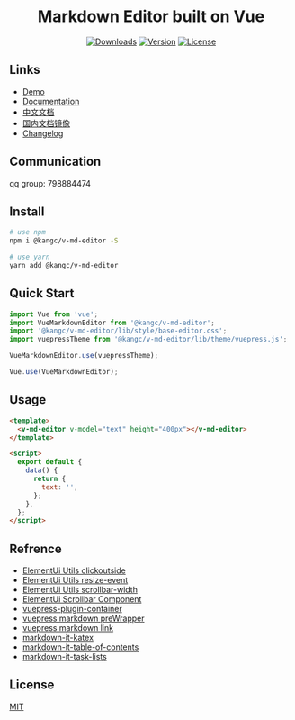 <h1 align="center">Markdown Editor built on Vue</h1>

<p align="center">
  <a href="https://npmcharts.com/compare/@kangc/v-md-editor?minimal=true"><img src="https://img.shields.io/npm/dm/@kangc/v-md-editor.svg?sanitize=true" alt="Downloads"></a>
  <a href="https://www.npmjs.com/package/@kangc/v-md-editor"><img src="https://img.shields.io/npm/v/@kangc/v-md-editor.svg?sanitize=true" alt="Version"></a>
  <a href="https://www.npmjs.com/package/@kangc/v-md-editor"><img src="https://img.shields.io/npm/l/@kangc/v-md-editor.svg?sanitize=true" alt="License"></a>
</p>

## Links

- [Demo](https://code-farmer-i.github.io/vue-markdown-editor/examples/base-editor.html)
- [Documentation](https://code-farmer-i.github.io/vue-markdown-editor/)
- [中文文档](https://code-farmer-i.github.io/vue-markdown-editor/zh/)
- [国内文档镜像](http://ckang1229.gitee.io/vue-markdown-editor/zh/)
- [Changelog](https://code-farmer-i.github.io/vue-markdown-editor/changelog.html)

## Communication

qq group: 798884474

## Install

```bash
# use npm
npm i @kangc/v-md-editor -S

# use yarn
yarn add @kangc/v-md-editor
```

## Quick Start

```js
import Vue from 'vue';
import VueMarkdownEditor from '@kangc/v-md-editor';
import '@kangc/v-md-editor/lib/style/base-editor.css';
import vuepressTheme from '@kangc/v-md-editor/lib/theme/vuepress.js';

VueMarkdownEditor.use(vuepressTheme);

Vue.use(VueMarkdownEditor);
```

## Usage

```html
<template>
  <v-md-editor v-model="text" height="400px"></v-md-editor>
</template>

<script>
  export default {
    data() {
      return {
        text: '',
      };
    },
  };
</script>
```

## Refrence

- [ElementUi Utils clickoutside](https://github.com/ElemeFE/element/blob/dev/src/utils/clickoutside.js)
- [ElementUi Utils resize-event](https://github.com/ElemeFE/element/blob/dev/src/utils/resize-event.js)
- [ElementUi Utils scrollbar-width](https://github.com/ElemeFE/element/blob/dev/src/utils/scrollbar-width.js)
- [ElementUi Scrollbar Component](https://github.com/ElemeFE/element/tree/dev/packages/scrollbar)
- [vuepress-plugin-container](https://github.com/vuepress/vuepress-community/blob/master/packages/vuepress-plugin-container/src/markdown-it-container.ts)
- [vuepress markdown preWrapper](https://github.com/vuejs/vuepress/blob/master/packages/%40vuepress/markdown/lib/preWrapper.js)
- [vuepress markdown link](https://github.com/vuejs/vuepress/blob/master/packages/%40vuepress/markdown/lib/link.js)
- [markdown-it-katex](https://github.com/waylonflinn/markdown-it-katex/blob/master/index.js)
- [markdown-it-table-of-contents](https://github.com/Oktavilla/markdown-it-table-of-contents/blob/master/index.js)
- [markdown-it-task-lists](https://github.com/revin/markdown-it-task-lists/blob/master/index.js)

## License

[MIT](https://github.com/code-farmer-i/vue-markdown-editor/blob/dev/LICENSE)
